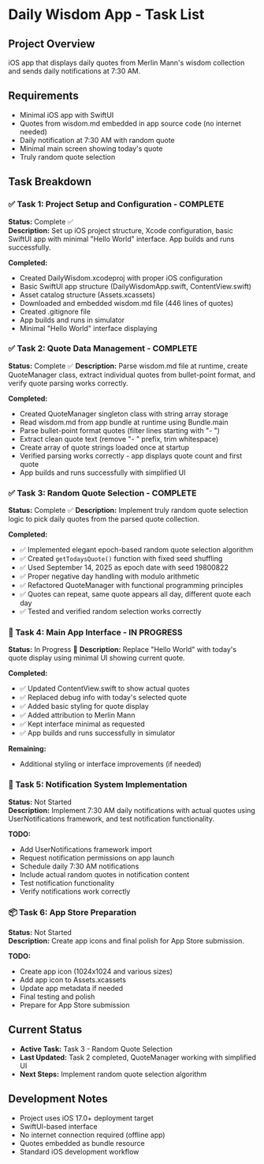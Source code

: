 # Daily Wisdom App - Task List

## Project Overview
iOS app that displays daily quotes from Merlin Mann's wisdom collection and sends daily notifications at 7:30 AM.

## Requirements
- Minimal iOS app with SwiftUI
- Quotes from wisdom.md embedded in app source code (no internet needed)
- Daily notification at 7:30 AM with random quote
- Minimal main screen showing today's quote
- Truly random quote selection

## Task Breakdown

### ✅ Task 1: Project Setup and Configuration - COMPLETE
**Status:** Complete ✅  
**Description:** Set up iOS project structure, Xcode configuration, basic SwiftUI app with minimal "Hello World" interface. App builds and runs successfully.

**Completed:**
- Created DailyWisdom.xcodeproj with proper iOS configuration
- Basic SwiftUI app structure (DailyWisdomApp.swift, ContentView.swift)
- Asset catalog structure (Assets.xcassets)
- Downloaded and embedded wisdom.md file (446 lines of quotes)
- Created .gitignore file
- App builds and runs in simulator
- Minimal "Hello World" interface displaying

### ✅ Task 2: Quote Data Management - COMPLETE
**Status:** Complete ✅
**Description:** Parse wisdom.md file at runtime, create QuoteManager class, extract individual quotes from bullet-point format, and verify quote parsing works correctly.

**Completed:**
- Created QuoteManager singleton class with string array storage
- Read wisdom.md from app bundle at runtime using Bundle.main
- Parse bullet-point format quotes (filter lines starting with "- ")
- Extract clean quote text (remove "- " prefix, trim whitespace)
- Create array of quote strings loaded once at startup
- Verified parsing works correctly - app displays quote count and first quote
- App builds and runs successfully with simplified UI

### ✅ Task 3: Random Quote Selection - COMPLETE
**Status:** Complete ✅
**Description:** Implement truly random quote selection logic to pick daily quotes from the parsed quote collection.

**Completed:**
- ✅ Implemented elegant epoch-based random quote selection algorithm
- ✅ Created `getTodaysQuote()` function with fixed seed shuffling
- ✅ Used September 14, 2025 as epoch date with seed 19800822
- ✅ Proper negative day handling with modulo arithmetic
- ✅ Refactored QuoteManager with functional programming principles
- ✅ Quotes can repeat, same quote appears all day, different quote each day
- ✅ Tested and verified random selection works correctly

### 🔄 Task 4: Main App Interface - IN PROGRESS
**Status:** In Progress 🔄
**Description:** Replace "Hello World" with today's quote display using minimal UI showing current quote.

**Completed:**
- ✅ Updated ContentView.swift to show actual quotes
- ✅ Replaced debug info with today's selected quote
- ✅ Added basic styling for quote display
- ✅ Added attribution to Merlin Mann
- ✅ Kept interface minimal as requested
- ✅ App builds and runs successfully in simulator

**Remaining:**
- Additional styling or interface improvements (if needed)

### 🔔 Task 5: Notification System Implementation
**Status:** Not Started  
**Description:** Implement 7:30 AM daily notifications with actual quotes using UserNotifications framework, and test notification functionality.

**TODO:**
- Add UserNotifications framework import
- Request notification permissions on app launch
- Schedule daily 7:30 AM notifications
- Include actual random quotes in notification content
- Test notification functionality
- Verify notifications work correctly

### 📦 Task 6: App Store Preparation
**Status:** Not Started  
**Description:** Create app icons and final polish for App Store submission.

**TODO:**
- Create app icon (1024x1024 and various sizes)
- Add app icon to Assets.xcassets
- Update app metadata if needed
- Final testing and polish
- Prepare for App Store submission

## Current Status
- **Active Task:** Task 3 - Random Quote Selection
- **Last Updated:** Task 2 completed, QuoteManager working with simplified UI
- **Next Steps:** Implement random quote selection algorithm

## Development Notes
- Project uses iOS 17.0+ deployment target
- SwiftUI-based interface
- No internet connection required (offline app)
- Quotes embedded as bundle resource
- Standard iOS development workflow
